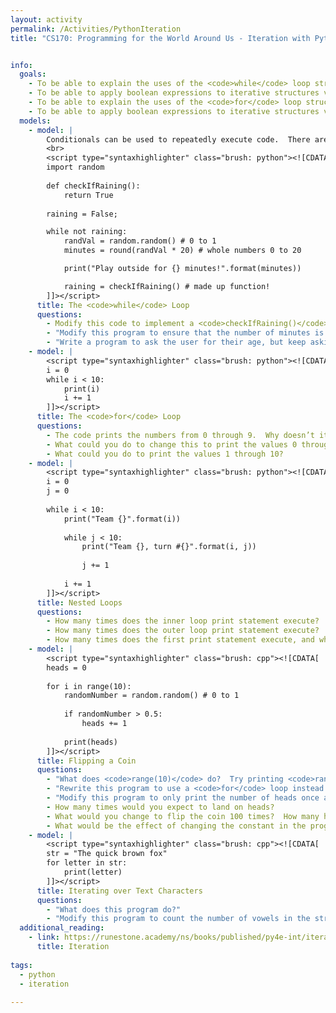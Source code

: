 ```yaml
---
layout: activity
permalink: /Activities/PythonIteration
title: "CS170: Programming for the World Around Us - Iteration with Python"


info:
  goals: 
    - To be able to explain the uses of the <code>while</code> loop structure 
    - To be able to apply boolean expressions to iterative structures via the <code>while</code> loop    
    - To be able to explain the uses of the <code>for</code> loop structure 
    - To be able to apply boolean expressions to iterative structures via the <code>for</code> loop    
  models:
    - model: |
        Conditionals can be used to repeatedly execute code.  There are two varieties of these &quot;loops:&quot; the for loop (which is useful when counting the number of iterations that are needed), and the while loop (which is useful for executing until something is true).
        <br>    
        <script type="syntaxhighlighter" class="brush: python"><![CDATA[
        import random
        
        def checkIfRaining():
            return True
        
        raining = False;

        while not raining:
            randVal = random.random() # 0 to 1
            minutes = round(randVal * 20) # whole numbers 0 to 20

            print("Play outside for {} minutes!".format(minutes))

            raining = checkIfRaining() # made up function!
        ]]></script>        
      title: The <code>while</code> Loop
      questions:
        - Modify this code to implement a <code>checkIfRaining()</code> function that generates a random number between 1 and 10, and returns <code>true</code> if the number is greater than 7 (and return <code>false</code> otherwise).
        - "Modify this program to ensure that the number of minutes is never 0 (make it at least 1)."
        - "Write a program to ask the user for their age, but keep asking until they enter a positive number."       
    - model: |
        <script type="syntaxhighlighter" class="brush: python"><![CDATA[
        i = 0
        while i < 10:
            print(i)
            i += 1
        ]]></script>    
      title: The <code>for</code> Loop
      questions:
        - The code prints the numbers from 0 through 9.  Why doesn’t it also print the value 10?
        - What could you do to change this to print the values 0 through 10?  
        - What could you do to print the values 1 through 10?
    - model: |
        <script type="syntaxhighlighter" class="brush: python"><![CDATA[
        i = 0
        j = 0
        
        while i < 10:
            print("Team {}".format(i))
            
            while j < 10:
                print("Team {}, turn #{}".format(i, j))
                
                j += 1
                
            i += 1
        ]]></script>     
      title: Nested Loops
      questions:
        - How many times does the inner loop print statement execute?
        - How many times does the outer loop print statement execute?
        - How many times does the first print statement execute, and why?
    - model: |
        <script type="syntaxhighlighter" class="brush: cpp"><![CDATA[
        heads = 0
        
        for i in range(10):
            randomNumber = random.random() # 0 to 1
            
            if randomNumber > 0.5:
                heads += 1
                
            print(heads)
        ]]></script>     
      title: Flipping a Coin
      questions:
        - "What does <code>range(10)</code> do?  Try printing <code>range(10)</code> to the screen; how does it work?"
        - "Rewrite this program to use a <code>for</code> loop instead."
        - "Modify this program to only print the number of heads once after the loop has finished."
        - How many times would you expect to land on heads?
        - What would you change to flip the coin 100 times?  How many heads would you expect then?
        - What would be the effect of changing the constant in the program from 0.5 to 0.3?
    - model: |
        <script type="syntaxhighlighter" class="brush: cpp"><![CDATA[
        str = "The quick brown fox"
        for letter in str:
            print(letter)
        ]]></script>     
      title: Iterating over Text Characters
      questions:
        - "What does this program do?"
        - "Modify this program to count the number of vowels in the string, and print out the result."
  additional_reading:
    - link: https://runestone.academy/ns/books/published/py4e-int/iterations/toctree.html
      title: Iteration
      
tags:
  - python
  - iteration
  
---
```


